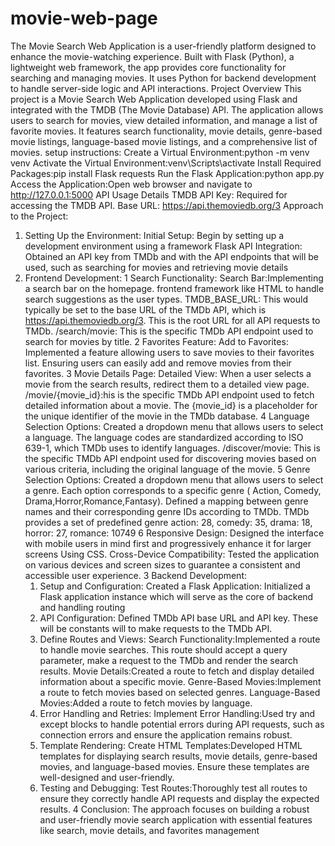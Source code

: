 # movie-web-page
The Movie Search Web Application is a user-friendly platform designed to enhance the movie-watching experience. Built with Flask (Python), a lightweight web framework, the app provides core functionality for searching and managing movies. It uses Python for backend development to handle server-side logic and API interactions.
Project Overview
This project is a Movie Search Web Application developed using Flask and integrated with the TMDB (The Movie Database) API. The application allows users to search for movies, view detailed information, and manage a list of favorite movies. It features search functionality, movie details, genre-based movie listings, language-based movie listings, and a comprehensive list of movies.
setup instructions:
Create a Virtual Environment:python -m venv venv
Activate the Virtual Environment:venv\Scripts\activate
Install Required Packages:pip install Flask requests
Run the Flask Application:python app.py
Access the Application:Open web browser and navigate to http://127.0.0.1:5000
API Usage Details
TMDB API Key: Required for accessing the TMDB API.
Base URL: https://api.themoviedb.org/3
Approach to the Project:
1. Setting Up the Environment:
     Initial Setup: Begin by setting up a development environment using a framework Flask
     API Integration: Obtained an API key from TMDb and with the API endpoints that will be used, such as searching for movies and  retrieving movie details
2. Frontend Development:
     1 Search Functionality:
     Search Bar:Implementing a search bar on the homepage.
     frontend framework like HTML  to handle  search suggestions as the user types.
     TMDB_BASE_URL: This would typically be set to the base URL of the TMDb API, which is https://api.themoviedb.org/3. This is the root URL for all API requests to TMDb.
     /search/movie: This is the specific TMDb API endpoint used to search for movies by title.
     2 Favorites Feature:
     Add to Favorites: Implemented a feature allowing users to save movies to their favorites list.
     Ensuring  users can easily add and remove movies from their favorites.
     3 Movie Details Page:
     Detailed View: When a user selects a movie from the search results, redirect them to a detailed view page.
     /movie/{movie_id}:his is the specific TMDb API endpoint used to fetch detailed information about a movie.
     The {movie_id} is a placeholder for the unique identifier of the movie in the TMDb database.
     4 Language Selection Options:
     Created a dropdown menu  that allows users to select a language.
     The language codes are standardized according to ISO 639-1, which TMDb uses to identify languages.
     /discover/movie: This is the specific TMDb API endpoint used for discovering movies based on various criteria, including the original language of the movie.
     5 Genre Selection Options:
     Created a dropdown menu  that allows users to select a genre.
     Each option corresponds to a specific genre ( Action, Comedy, Drama,Horror,Romance,Fantasy).
     Defined a mapping between genre names and their corresponding genre IDs according to TMDb. TMDb provides a set of predefined genre
     action: 28,
     comedy: 35,
     drama: 18,
     horror: 27,
     romance: 10749
     6 Responsive Design:
     Designed the interface with mobile users in mind first and progressively enhance it for larger screens Using CSS.
     Cross-Device Compatibility: Tested the application on various devices and screen sizes to guarantee a consistent and accessible user experience.
3  Backend Development:
     1. Setup and Configuration:
        Created a Flask Application:
        Initialized a Flask application instance which will serve as the core of backend and handling routing
     2. API Configuration:
        Defined TMDb API base URL and API key.
        These will be constants will to make requests to the TMDb API.
     3. Define Routes and Views:
        Search Functionality:Implemented a route to handle movie searches. This route should accept a query parameter, make a request to the TMDb and render the search results.
        Movie Details:Created a route to fetch and display detailed information about a specific movie.
        Genre-Based Movies:Implement a route to fetch movies based on selected genres.
        Language-Based Movies:Added a route to fetch movies by language.
     4. Error Handling and Retries:
        Implement Error Handling:Used try and except blocks to handle potential errors during API requests, such as connection errors and ensure the application remains robust.
     5. Template Rendering:
        Create HTML Templates:Developed HTML templates for displaying search results, movie details, genre-based movies, and language-based movies.
        Ensure these templates are well-designed and user-friendly.
     6. Testing and Debugging:
       Test Routes:Thoroughly test all routes to ensure they correctly handle API requests and display the expected results.
4 Conclusion:
     The approach focuses on building a robust and user-friendly movie search application with essential features like search, movie details, and favorites management


















